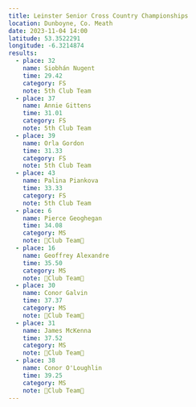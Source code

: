 ```yaml
---
title: Leinster Senior Cross Country Championships
location: Dunboyne, Co. Meath
date: 2023-11-04 14:00
latitude: 53.3522291
longitude: -6.3214874
results:
  - place: 32
    name: Siobhán Nugent
    time: 29.42
    category: FS
    note: 5th Club Team
  - place: 37
    name: Annie Gittens
    time: 31.01
    category: FS
    note: 5th Club Team
  - place: 39
    name: Orla Gordon
    time: 31.33
    category: FS
    note: 5th Club Team
  - place: 43
    name: Palina Piankova
    time: 33.33
    category: FS
    note: 5th Club Team
  - place: 6 
    name: Pierce Geoghegan
    time: 34.08
    category: MS
    note: 🥉Club Team🥉
  - place: 16
    name: Geoffrey Alexandre
    time: 35.50
    category: MS
    note: 🥉Club Team🥉
  - place: 30
    name: Conor Galvin
    time: 37.37
    category: MS
    note: 🥉Club Team🥉
  - place: 31
    name: James McKenna
    time: 37.52
    category: MS
    note: 🥉Club Team🥉
  - place: 38
    name: Conor O'Loughlin
    time: 39.25
    category: MS
    note: 🥉Club Team🥉
---
```

